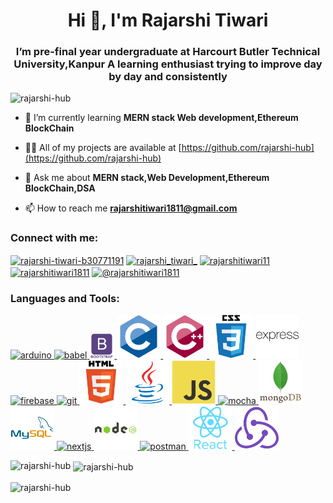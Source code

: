 <h1 align="center">Hi 👋, I'm Rajarshi Tiwari</h1>
<h3 align="center">I’m pre-final year undergraduate at Harcourt Butler Technical University,Kanpur A learning enthusiast trying to improve day by day and consistently</h3>

<p align="left"> <img src="https://komarev.com/ghpvc/?username=rajarshi-hub&label=Profile%20views&color=0e75b6&style=flat" alt="rajarshi-hub" /> </p>

- 🌱 I’m currently learning **MERN stack Web development,Ethereum BlockChain**

- 👨‍💻 All of my projects are available at [https://github.com/rajarshi-hub](https://github.com/rajarshi-hub)

- 💬 Ask me about **MERN stack,Web Development,Ethereum BlockChain,DSA**

- 📫 How to reach me **rajarshitiwari1811@gmail.com**

<h3 align="left">Connect with me:</h3>
<p align="left">
<a href="https://linkedin.com/in/rajarshi-tiwari-b30771191" target="blank"><img align="center" src="https://raw.githubusercontent.com/rahuldkjain/github-profile-readme-generator/master/src/images/icons/Social/linked-in-alt.svg" alt="rajarshi-tiwari-b30771191" height="30" width="40" /></a>
<a href="https://instagram.com/rajarshi_tiwari_" target="blank"><img align="center" src="https://raw.githubusercontent.com/rahuldkjain/github-profile-readme-generator/master/src/images/icons/Social/instagram.svg" alt="rajarshi_tiwari_" height="30" width="40" /></a>
<a href="https://www.hackerrank.com/rajarshitiwari11" target="blank"><img align="center" src="https://raw.githubusercontent.com/rahuldkjain/github-profile-readme-generator/master/src/images/icons/Social/hackerrank.svg" alt="rajarshitiwari11" height="30" width="40" /></a>
<a href="https://codeforces.com/profile/rajarshitiwari1811" target="blank"><img align="center" src="https://cdn.jsdelivr.net/npm/simple-icons@3.0.1/icons/codeforces.svg" alt="rajarshitiwari1811" height="30" width="40" /></a>
<a href="https://www.hackerearth.com/@rajarshitiwari1811" target="blank"><img align="center" src="https://raw.githubusercontent.com/rahuldkjain/github-profile-readme-generator/master/src/images/icons/Social/hackerearth.svg" alt="@rajarshitiwari1811" height="30" width="40" /></a>
</p>

<h3 align="left">Languages and Tools:</h3>
<p align="left"> <a href="https://www.arduino.cc/" target="_blank"> <img src="https://cdn.worldvectorlogo.com/logos/arduino-1.svg" alt="arduino" width="70" height="70"/> </a> <a href="https://babeljs.io/" target="_blank"> <img src="https://www.vectorlogo.zone/logos/babeljs/babeljs-icon.svg" alt="babel" width="70" height="70"/> </a> <a href="https://getbootstrap.com" target="_blank"> <img src="https://raw.githubusercontent.com/devicons/devicon/master/icons/bootstrap/bootstrap-plain-wordmark.svg" alt="bootstrap" width="40" height="40"/> </a> <a href="https://www.cprogramming.com/" target="_blank"> <img src="https://raw.githubusercontent.com/devicons/devicon/master/icons/c/c-original.svg" alt="c"  width="70" height="70"/> </a> <a href="https://www.w3schools.com/cpp/" target="_blank"> <img src="https://raw.githubusercontent.com/devicons/devicon/master/icons/cplusplus/cplusplus-original.svg" alt="cplusplus"  width="70" height="70"/> </a> <a href="https://www.w3schools.com/css/" target="_blank"> <img src="https://raw.githubusercontent.com/devicons/devicon/master/icons/css3/css3-original-wordmark.svg" alt="css3"  width="70" height="70"/> </a> <a href="https://expressjs.com" target="_blank"> <img src="https://raw.githubusercontent.com/devicons/devicon/master/icons/express/express-original-wordmark.svg" alt="express" width="70" height="70"/> </a> <a href="https://firebase.google.com/" target="_blank"> <img src="https://www.vectorlogo.zone/logos/firebase/firebase-icon.svg" alt="firebase" width="70" height="70"/> </a> <a href="https://git-scm.com/" target="_blank"> <img src="https://www.vectorlogo.zone/logos/git-scm/git-scm-icon.svg" alt="git" width="70" height="70"/> </a> <a href="https://www.w3.org/html/" target="_blank"> <img src="https://raw.githubusercontent.com/devicons/devicon/master/icons/html5/html5-original-wordmark.svg" alt="html5"  width="70" height="70"/> </a> <a href="https://www.java.com" target="_blank"> <img src="https://raw.githubusercontent.com/devicons/devicon/master/icons/java/java-original.svg" alt="java" width="70" height="70"/> </a> <a href="https://developer.mozilla.org/en-US/docs/Web/JavaScript" target="_blank"> <img src="https://raw.githubusercontent.com/devicons/devicon/master/icons/javascript/javascript-original.svg" alt="javascript"  width="70" height="70"/> </a> <a href="https://mochajs.org" target="_blank"> <img src="https://www.vectorlogo.zone/logos/mochajs/mochajs-icon.svg" alt="mocha"  width="70" height="70"/> </a> <a href="https://www.mongodb.com/" target="_blank"> <img src="https://raw.githubusercontent.com/devicons/devicon/master/icons/mongodb/mongodb-original-wordmark.svg" alt="mongodb"  width="70" height="70"/> </a> <a href="https://www.mysql.com/" target="_blank"> <img src="https://raw.githubusercontent.com/devicons/devicon/master/icons/mysql/mysql-original-wordmark.svg" alt="mysql"  width="70" height="70"/> </a> <a href="https://nextjs.org/" target="_blank"> <img src="https://cdn.worldvectorlogo.com/logos/nextjs-3.svg" alt="nextjs"  width="70" height="70"/> </a> <a href="https://nodejs.org" target="_blank"> <img src="https://raw.githubusercontent.com/devicons/devicon/master/icons/nodejs/nodejs-original-wordmark.svg" alt="nodejs"  width="70" height="70"/> </a> <a href="https://postman.com" target="_blank"> <img src="https://www.vectorlogo.zone/logos/getpostman/getpostman-icon.svg" alt="postman"  width="70" height="70"/> </a> <a href="https://reactjs.org/" target="_blank"> <img src="https://raw.githubusercontent.com/devicons/devicon/master/icons/react/react-original-wordmark.svg" alt="react"  width="70" height="70"/> </a> <a href="https://redux.js.org" target="_blank"> <img src="https://raw.githubusercontent.com/devicons/devicon/master/icons/redux/redux-original.svg" alt="redux"  width="70" height="70"/> </a> </p>

<p><img align="left" src="https://github-readme-stats.vercel.app/api/top-langs?username=rajarshi-hub&show_icons=true&locale=en&layout=compact" alt="rajarshi-hub" /></p>

<p>&nbsp;<img align="center" src="https://github-readme-stats.vercel.app/api?username=rajarshi-hub&show_icons=true&locale=en" alt="rajarshi-hub" /></p>

<p><img align="center" src="https://github-readme-streak-stats.herokuapp.com/?user=rajarshi-hub&" alt="rajarshi-hub" /></p>
